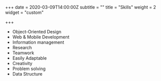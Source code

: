 +++
date = 2020-03-09T14:00:00Z
subtitle = ""
title = "Skills"
weight = 2
widget = "custom"

+++
* Object-Oriented Design
* Web & Mobile Development
* Information management
* Research
* Teamwork
* Easily Adaptable
* Creativity
* Problem solving
* Data Structure